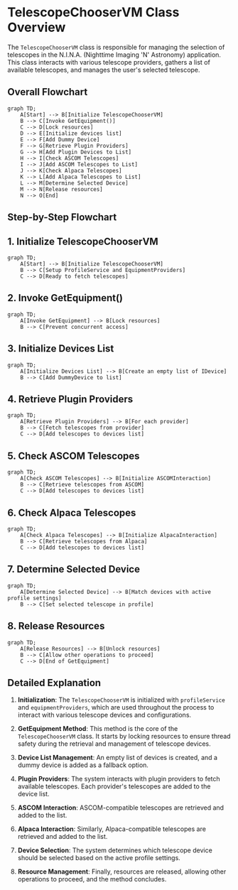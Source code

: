 # TelescopeChooserVM Class Overview

The `TelescopeChooserVM` class is responsible for managing the selection of telescopes in the N.I.N.A. (Nighttime Imaging 'N' Astronomy) application. This class interacts with various telescope providers, gathers a list of available telescopes, and manages the user's selected telescope.

## Overall Flowchart

```mermaid
graph TD;
    A[Start] --> B[Initialize TelescopeChooserVM]
    B --> C[Invoke GetEquipment()]
    C --> D[Lock resources]
    D --> E[Initialize devices list]
    E --> F[Add Dummy Device]
    F --> G[Retrieve Plugin Providers]
    G --> H[Add Plugin Devices to List]
    H --> I[Check ASCOM Telescopes]
    I --> J[Add ASCOM Telescopes to List]
    J --> K[Check Alpaca Telescopes]
    K --> L[Add Alpaca Telescopes to List]
    L --> M[Determine Selected Device]
    M --> N[Release resources]
    N --> O[End]
```

## Step-by-Step Flowchart

## 1. **Initialize TelescopeChooserVM**

```mermaid
graph TD;
    A[Start] --> B[Initialize TelescopeChooserVM]
    B --> C[Setup ProfileService and EquipmentProviders]
    C --> D[Ready to fetch telescopes]
```

## 2. **Invoke GetEquipment()**

```mermaid
graph TD;
    A[Invoke GetEquipment] --> B[Lock resources]
    B --> C[Prevent concurrent access]
```

## 3. **Initialize Devices List**

```mermaid
graph TD;
    A[Initialize Devices List] --> B[Create an empty list of IDevice]
    B --> C[Add DummyDevice to list]
```

## 4. **Retrieve Plugin Providers**

```mermaid
graph TD;
    A[Retrieve Plugin Providers] --> B[For each provider]
    B --> C[Fetch telescopes from provider]
    C --> D[Add telescopes to devices list]
```

## 5. **Check ASCOM Telescopes**

```mermaid
graph TD;
    A[Check ASCOM Telescopes] --> B[Initialize ASCOMInteraction]
    B --> C[Retrieve telescopes from ASCOM]
    C --> D[Add telescopes to devices list]
```

## 6. **Check Alpaca Telescopes**

```mermaid
graph TD;
    A[Check Alpaca Telescopes] --> B[Initialize AlpacaInteraction]
    B --> C[Retrieve telescopes from Alpaca]
    C --> D[Add telescopes to devices list]
```

## 7. **Determine Selected Device**

```mermaid
graph TD;
    A[Determine Selected Device] --> B[Match devices with active profile settings]
    B --> C[Set selected telescope in profile]
```

## 8. **Release Resources**

```mermaid
graph TD;
    A[Release Resources] --> B[Unlock resources]
    B --> C[Allow other operations to proceed]
    C --> D[End of GetEquipment]
```

## Detailed Explanation

1. **Initialization**: The `TelescopeChooserVM` is initialized with `profileService` and `equipmentProviders`, which are used throughout the process to interact with various telescope devices and configurations.

2. **GetEquipment Method**: This method is the core of the `TelescopeChooserVM` class. It starts by locking resources to ensure thread safety during the retrieval and management of telescope devices.

3. **Device List Management**: An empty list of devices is created, and a dummy device is added as a fallback option.

4. **Plugin Providers**: The system interacts with plugin providers to fetch available telescopes. Each provider's telescopes are added to the device list.

5. **ASCOM Interaction**: ASCOM-compatible telescopes are retrieved and added to the list.

6. **Alpaca Interaction**: Similarly, Alpaca-compatible telescopes are retrieved and added to the list.

7. **Device Selection**: The system determines which telescope device should be selected based on the active profile settings.

8. **Resource Management**: Finally, resources are released, allowing other operations to proceed, and the method concludes.
